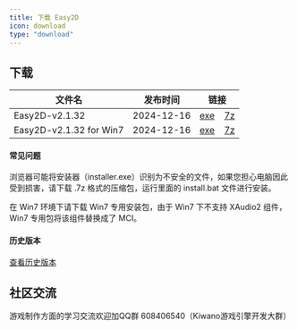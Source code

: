 ```yaml
---
title: 下载 Easy2D
icon: download
type: "download"
---
```


## 下载

| 文件名                  |   发布时间   |   链接   |
| ---------------------- |:-------:|:--------:|
| Easy2D-v2.1.32 | 2024-12-16   | [<i class="download icon"></i>exe](https://download.easy2d.cn/release/easy2d-v2.1.32-installer.exe)&nbsp;&nbsp;&nbsp;&nbsp;[<i class="download icon"></i>7z](https://download.easy2d.cn/release/easy2d-v2.1.32.7z) |
| Easy2D-v2.1.32 for Win7 | 2024-12-16   | [<i class="download icon"></i>exe](https://download.easy2d.cn/release/easy2d-v2.1.32-win7-installer.exe)&nbsp;&nbsp;&nbsp;&nbsp;[<i class="download icon"></i>7z](https://download.easy2d.cn/release/easy2d-v2.1.32-win7.7z) |

#### 常见问题

浏览器可能将安装器（installer.exe）识别为不安全的文件，如果您担心电脑因此受到损害，请下载 .7z 格式的压缩包，运行里面的 install.bat 文件进行安装。

在 Win7 环境下请下载 Win7 专用安装包，由于 Win7 下不支持 XAudio2 组件，Win7 专用包将该组件替换成了 MCI。

#### 历史版本

<a class="ui button" href="/history">查看历史版本</a>

## 社区交流

游戏制作方面的学习交流欢迎加QQ群 608406540（Kiwano游戏引擎开发大群）
